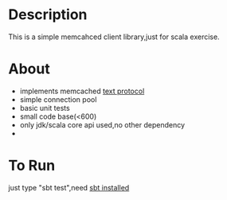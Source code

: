 Description
===
This is a simple memcahced client library,just for scala exercise.

About
===
* implements memcached [text protocol](http://code.sixapart.com/svn/memcached/trunk/server/doc/protocol.txt "Memcached Text Protocol")
* simple connection pool
* basic unit tests
* small code base(<600)
* only jdk/scala core api used,no other dependency
* 

To Run
===
just type "sbt test",need [sbt installed](https://github.com/harrah/xsbt/wiki/Getting-Started-Setup "sbt Installation")

